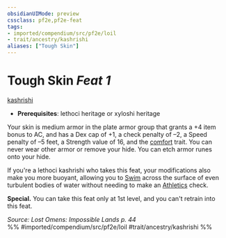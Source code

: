 ```yaml
---
obsidianUIMode: preview
cssclass: pf2e,pf2e-feat
tags:
- imported/compendium/src/pf2e/loil
- trait/ancestry/kashrishi
aliases: ["Tough Skin"]
---
```

# Tough Skin  *Feat 1*  
[kashrishi](kashrishi-loil.md)  

- **Prerequisites**: lethoci heritage or xyloshi heritage

Your skin is medium armor in the plate armor group that grants a +4 item bonus to AC, and has a Dex cap of +1, a check penalty of –2, a Speed penalty of –5 feet, a Strength value of 16, and the [comfort](comfort.md) trait. You can never wear other armor or remove your hide. You can etch armor runes onto your hide.

If you're a lethoci kashrishi who takes this feat, your modifications also make you more buoyant, allowing you to [Swim](swim.md) across the surface of even turbulent bodies of water without needing to make an [Athletics](../skills.md#Athletics) check.

**Special.** You can take this feat only at 1st level, and you can't retrain into this feat.

*Source: Lost Omens: Impossible Lands p. 44*  
%% #imported/compendium/src/pf2e/loil #trait/ancestry/kashrishi %%